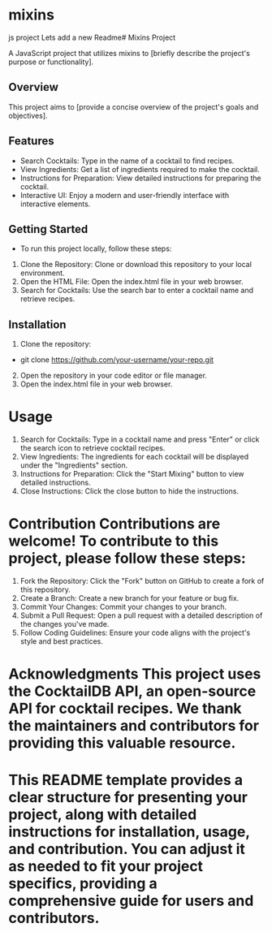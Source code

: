 # mixins
js project
Lets add a new Readme# Mixins Project

A JavaScript project that utilizes mixins to [briefly describe the project's purpose or functionality].

## Overview

This project aims to [provide a concise overview of the project's goals and objectives].

## Features

- Search Cocktails: Type in the name of a cocktail to find recipes.
- View Ingredients: Get a list of ingredients required to make the cocktail.
- Instructions for Preparation: View detailed instructions for preparing the cocktail.
- Interactive UI: Enjoy a modern and user-friendly interface with interactive elements.

## Getting Started

* To run this project locally, follow these steps:

1. Clone the Repository: Clone or download this repository to your local environment.
2. Open the HTML File: Open the index.html file in your web browser.
3. Search for Cocktails: Use the search bar to enter a cocktail name and retrieve recipes.

## Installation

1. Clone the repository:
* git clone https://github.com/your-username/your-repo.git
2. Open the repository in your code editor or file manager.
3. Open the index.html file in your web browser.

# Usage

1. Search for Cocktails: Type in a cocktail name and press "Enter" or click the search icon to retrieve cocktail recipes.
2. View Ingredients: The ingredients for each cocktail will be displayed under the "Ingredients" section.
3. Instructions for Preparation: Click the "Start Mixing" button to view detailed instructions.
4. Close Instructions: Click the close button to hide the instructions.

# Contribution Contributions are welcome! To contribute to this project, please follow these steps:

1. Fork the Repository: Click the "Fork" button on GitHub to create a fork of this repository.
2. Create a Branch: Create a new branch for your feature or bug fix.
3. Commit Your Changes: Commit your changes to your branch.
4. Submit a Pull Request: Open a pull request with a detailed description of the changes you've made.
5. Follow Coding Guidelines: Ensure your code aligns with the project's style and best practices.

# Acknowledgments This project uses the CocktailDB API, an open-source API for cocktail recipes. We thank the maintainers and contributors for providing this valuable resource.

# This README template provides a clear structure for presenting your project, along with detailed instructions for installation, usage, and contribution. You can adjust it as needed to fit your project specifics, providing a comprehensive guide for users and contributors.
